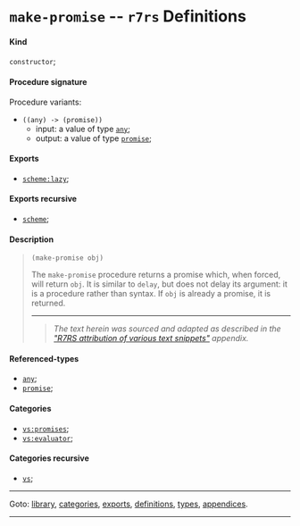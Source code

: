 

<a id='definition__r7rs__make-promise'></a>

# `make-promise` -- `r7rs` Definitions


<a id='definition__r7rs__make-promise__kind'></a>

#### Kind

`constructor`;


<a id='definition__r7rs__make-promise__procedure-signature'></a>

#### Procedure signature

Procedure variants:
 * `((any) -> (promise))`
   * input: a value of type [`any`](../../r7rs/types/any.md#type__r7rs__any);
   * output: a value of type [`promise`](../../r7rs/types/promise.md#type__r7rs__promise);


<a id='definition__r7rs__make-promise__exports'></a>

#### Exports

 * [`scheme:lazy`](../../r7rs/exports/scheme_3a_lazy.md#export__r7rs__scheme_3a_lazy);


<a id='definition__r7rs__make-promise__exports-recursive'></a>

#### Exports recursive

 * [`scheme`](../../r7rs/exports/scheme.md#export__r7rs__scheme);


<a id='definition__r7rs__make-promise__description'></a>

#### Description

> ````
> (make-promise obj)
> ````
> 
> 
> The `make-promise` procedure returns a promise which, when forced, will return
> `obj`.  It is similar to `delay`, but does not delay
> its argument: it is a procedure rather than syntax.
> If `obj` is already a promise, it is returned.
> 
> 
> ----
> > *The text herein was sourced and adapted as described in the ["R7RS attribution of various text snippets"](../../r7rs/appendices/attribution.md#appendix__r7rs__attribution) appendix.*


<a id='definition__r7rs__make-promise__referenced-types'></a>

#### Referenced-types

 * [`any`](../../r7rs/types/any.md#type__r7rs__any);
 * [`promise`](../../r7rs/types/promise.md#type__r7rs__promise);


<a id='definition__r7rs__make-promise__categories'></a>

#### Categories

 * [`vs:promises`](../../r7rs/categories/vs_3a_promises.md#category__r7rs__vs_3a_promises);
 * [`vs:evaluator`](../../r7rs/categories/vs_3a_evaluator.md#category__r7rs__vs_3a_evaluator);


<a id='definition__r7rs__make-promise__categories-recursive'></a>

#### Categories recursive

 * [`vs`](../../r7rs/categories/vs.md#category__r7rs__vs);

----

Goto: [library](../../r7rs/_index.md#library__r7rs), [categories](../../r7rs/categories/_index.md#toc__r7rs__categories), [exports](../../r7rs/exports/_index.md#toc__r7rs__exports), [definitions](../../r7rs/definitions/_index.md#toc__r7rs__definitions), [types](../../r7rs/types/_index.md#toc__r7rs__types), [appendices](../../r7rs/appendices/_index.md#toc__r7rs__appendices).

----

